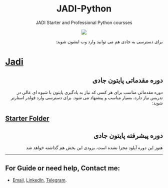 <h1 align="center">JADI-Python</h1>
<p align="center">JADI Starter and Professional Python coursses</p>
<p align="center"><a href="https://github.com/MKarimi21/JADI-Python/blob/master/LICENSE" target="_blank"><img src="https://img.shields.io/badge/Licence-MIT-blue" target="_blank"></a></p>

<p dir="rtl">
برای دسترسی به جادی هم می توانید وارد وب ایشون شوید:
</p>

# [Jadi](www.jadi.net)

<h2 dir="rtl">
دوره مقدماتی پایتون جادی
</h2>
<p dir="rtl">
دوره مقدماتی مناسب برای هر کسی که نیاز به یادگیری پایتون با شیوه ای عالی در تدریس نیاز دارد، بسیار مناسب و پیشنهاد می شود.
برای دسترسی وارد فولدر استارتر شوید:
</p>

## [Starter Folder](https://github.com/MKarimi21/JADI-Python/tree/master/Starter)


<h2 dir="rtl">
     دوره پیشرفته پایتون جادی
</h2>


<p dir="rtl">
هنوز این دوره آپلود مجزا نشده است. بزودی این بخش هم گذاشته خواهد شد
</p>





---
## For Guide or need help, Contact me:
- [Email](mailto:mkarimi21@hotmail.com), [LinkedIn](https://www.linkedin.com/in/mkarimi21/), [Telegram](https://telegram.me/mkarimi21). 
     

